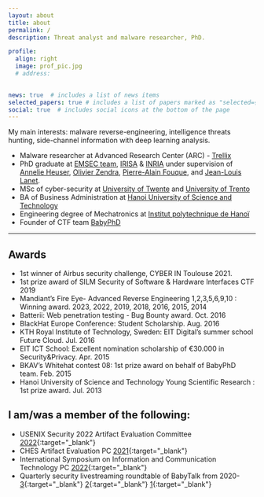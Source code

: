 ```yaml
---
layout: about
title: about
permalink: /
description: Threat analyst and malware researcher, PhD.

profile:
  align: right
  image: prof_pic.jpg
  # address:
    

news: true  # includes a list of news items
selected_papers: true # includes a list of papers marked as "selected={true}"
social: true  # includes social icons at the bottom of the page
---
```

My main interests: malware reverse-engineering, intelligence threats hunting, side-channel information with deep learning analysis.

- Malware researcher at Advanced Research Center (ARC) -  <a href = "https://www.trellix.com/" target="_blank">Trellix</a>
- PhD graduate at <a href = "https://www.irisa.fr/emsec/" target="_blank">EMSEC team</a>, <a href="https://irisa.fr" target="_blank">IRISA</a> & <a href="https://inria.fr" target="_blank">INRIA</a> under supervision of <a href="http://www.annelieheuser.com/" target="_blank">Annelie Heuser</a>, <a href="https://members.loria.fr/OZendra/" target="_blank">Olivier Zendra</a>, <a href="https://www.di.ens.fr/~fouque/" target="_blank">Pierre-Alain Fouque</a>, and <a href="http://p.lanet.free.fr/pmwiki-2.2.81/" target="_blank">Jean-Louis Lanet</a>.
- MSc of cyber-security at <a href="https://www.utwente.nl/" target="_blank">University of Twente</a> and <a href="https://www.unitn.it/" target="_blank">University of Trento</a>
- BA of Business Administration at <a href="https://www.hust.edu.vn/" target="_blank">Hanoi University of Science and Technology</a>
- Engineering degree of Mechatronics at <a href="https://www.hust.edu.vn/" target="_blank">Institut polytechnique de Hanoï</a>
- Founder of CTF team <a href="https://babyphd.net" target="_blank">BabyPhD</a>

---
## Awards

- 1st winner of Airbus security challenge, CYBER IN Toulouse 2021.
- 1st prize award of SILM Security of Software & Hardware Interfaces CTF 2019
- Mandiant’s Fire Eye- Advanced Reverse Engineering 1,2,3,5,6,9,10 : Winning award. 2023, 2022, 2019, 2018, 2016, 2015, 2014
- Batterii: Web penetration testing - Bug Bounty award. Oct. 2016
- BlackHat Europe Conference: Student Scholarship. Aug. 2016
- KTH Royal Institute of Technology, Sweden: EIT Digital’s summer school Future Cloud. Jul. 2016
- EIT ICT School: Excellent nomination scholarship of €30.000 in Security&Privacy. Apr. 2015
- BKAV’s Whitehat contest 08: 1st prize award on behalf of BabyPhD team. Feb. 2015
- Hanoi University of Science and Technology Young Scientific Research : 1st prize award. Jul. 2013

## I am/was a member of the following:
- USENIX Security 2022 Artifact Evaluation Committee [2022](https://www.usenix.org/conference/usenixsecurity22/call-for-artifacts){:target="_blank"}
- CHES Artifact Evaluation PC [2021](https://ches.iacr.org/2021/artifacts.php){:target="_blank"}
- International Symposium on Information and Communication Technology PC [2022](https://soict.org/){:target="_blank"}
- Quarterly security livestreaming roundtable of BabyTalk from 2020- [3](https://www.youtube.com/watch?v=DDxRn3CNdeQ){:target="_blank"} [2](https://www.youtube.com/watch?v=7gE_9P0CDUk){:target="_blank"} [1](https://www.youtube.com/watch?v=rMevp_WBY88){:target="_blank"}



<!---
[//]: <> (Write your biography here. Tell the world about yourself. Link to your favorite [subreddit](http://reddit.com){:target="\_blank"}. You can put a picture in, too. The code is already in, just name your picture `prof_pic.jpg` and put it in the `img/` folder.

Put your address / P.O. box / other info right below your picture. You can also disable any these elements by editing `profile` property of the YAML header of your `_pages/about.md`. Edit `_bibliography/papers.bib` and Jekyll will render your [publications page](/al-folio/publications/) automatically.

Link to your social media connections, too. This theme is set up to use [Font Awesome icons](http://fortawesome.github.io/Font-Awesome/){:target="\_blank"} and [Academicons](https://jpswalsh.github.io/academicons/){:target="\_blank"}, like the ones below. Add your Facebook, Twitter, LinkedIn, Google Scholar, or just disable all of them.
)
-->